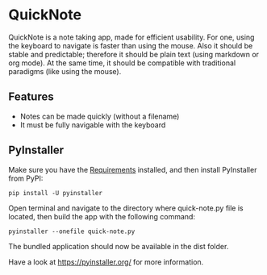 # QuickNote

QuickNote is a note taking app, made for efficient usability. For one, using the keyboard to navigate is faster than using the mouse. Also it should be stable and predictable; therefore it should be plain text (using markdown or org mode). At the same time, it should be compatible with traditional paradigms (like using the mouse).

## Features

- Notes can be made quickly (without a filename)
- It must be fully navigable with the keyboard

## PyInstaller

Make sure you have the [Requirements](https://pyinstaller.org/en/stable/requirements.html#pyinstaller-requirements) installed, and then install PyInstaller from PyPI:

```
pip install -U pyinstaller
```

Open terminal and navigate to the directory where quick-note.py file is located, then build the app with the following command:

```
pyinstaller --onefile quick-note.py
```

The bundled application should now be available in the dist folder.



Have a look at https://pyinstaller.org/ for more information.
